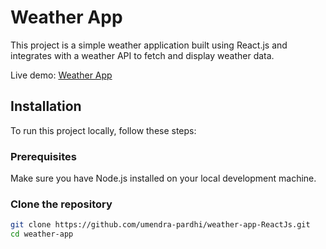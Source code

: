 # Weather App

This project is a simple weather application built using React.js and integrates with a weather API to fetch and display weather data.

Live demo: [Weather App](https://getweather.web.app/)

## Installation

To run this project locally, follow these steps:

### Prerequisites

Make sure you have Node.js installed on your local development machine.

### Clone the repository

```bash
git clone https://github.com/umendra-pardhi/weather-app-ReactJs.git
cd weather-app
